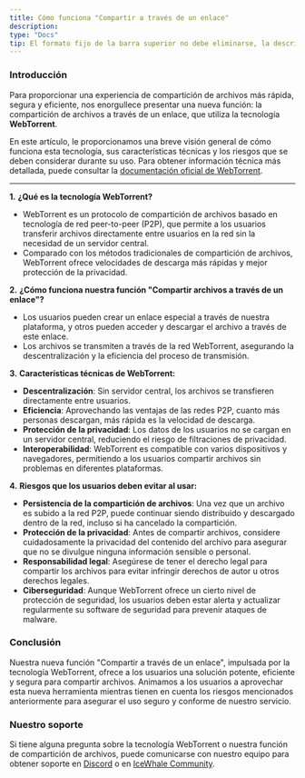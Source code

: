 ```yaml
---
title: Cómo funciona "Compartir a través de un enlace"
description: 
type: "Docs"
tip: El formato fijo de la barra superior no debe eliminarse, la descripción es una descripción del artículo, si no se llena, se cortará el primer párrafo del contenido.
---
```


### Introducción

Para proporcionar una experiencia de compartición de archivos más rápida, segura y eficiente, nos enorgullece presentar una nueva función: la compartición de archivos a través de un enlace, que utiliza la tecnología **WebTorrent**.

En este artículo, le proporcionamos una breve visión general de cómo funciona esta tecnología, sus características técnicas y los riesgos que se deben considerar durante su uso. Para obtener información técnica más detallada, puede consultar la [documentación oficial de WebTorrent](https://github.com/webtorrent/webtorrent/blob/master/docs/faq.md).

---

**1.** ****¿Qué es la tecnología WebTorrent?****

* WebTorrent es un protocolo de compartición de archivos basado en tecnología de red peer-to-peer (P2P), que permite a los usuarios transferir archivos directamente entre usuarios en la red sin la necesidad de un servidor central.
* Comparado con los métodos tradicionales de compartición de archivos, WebTorrent ofrece velocidades de descarga más rápidas y mejor protección de la privacidad.

**2.** **¿Cómo funciona nuestra función "Compartir archivos a través de un enlace"?**

* Los usuarios pueden crear un enlace especial a través de nuestra plataforma, y otros pueden acceder y descargar el archivo a través de este enlace.
* Los archivos se transmiten a través de la red WebTorrent, asegurando la descentralización y la eficiencia del proceso de transmisión.

**3.** **Características técnicas de WebTorrent:**

* **Descentralización**: Sin servidor central, los archivos se transfieren directamente entre usuarios.
* **Eficiencia**: Aprovechando las ventajas de las redes P2P, cuanto más personas descargan, más rápida es la velocidad de descarga.
* **Protección de la privacidad**: Los datos de los usuarios no se cargan en un servidor central, reduciendo el riesgo de filtraciones de privacidad.
* **Interoperabilidad**: WebTorrent es compatible con varios dispositivos y navegadores, permitiendo a los usuarios compartir archivos sin problemas en diferentes plataformas.

**4.** **Riesgos que los usuarios deben evitar al usar:**

* **Persistencia de la compartición de archivos**: Una vez que un archivo es subido a la red P2P, puede continuar siendo distribuido y descargado dentro de la red, incluso si ha cancelado la compartición.
* **Protección de la privacidad**: Antes de compartir archivos, considere cuidadosamente la privacidad del contenido del archivo para asegurar que no se divulgue ninguna información sensible o personal.
* **Responsabilidad legal**: Asegúrese de tener el derecho legal para compartir los archivos para evitar infringir derechos de autor u otros derechos legales.
* **Ciberseguridad**: Aunque WebTorrent ofrece un cierto nivel de protección de seguridad, los usuarios deben estar alerta y actualizar regularmente su software de seguridad para prevenir ataques de malware.

### Conclusión

Nuestra nueva función "Compartir a través de un enlace", impulsada por la tecnología WebTorrent, ofrece a los usuarios una solución potente, eficiente y segura para compartir archivos.
Animamos a los usuarios a aprovechar esta nueva herramienta mientras tienen en cuenta los riesgos mencionados anteriormente para asegurar el uso seguro y conforme de nuestro servicio.

### Nuestro soporte

Si tiene alguna pregunta sobre la tecnología WebTorrent o nuestra función de compartición de archivos, puede comunicarse con nuestro equipo para obtener soporte en [Discord](https://discord.gg/f9nzbmpMtU) o en [IceWhale Community](https://community.zimaspace.com/).